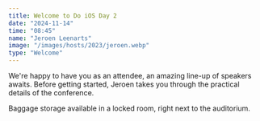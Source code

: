 ```yaml
---
title: Welcome to Do iOS Day 2
date: "2024-11-14"
time: "08:45"
name: "Jeroen Leenarts"
image: "/images/hosts/2023/jeroen.webp"
type: "Welcome"
---
```


We're happy to have you as an attendee, an amazing line-up of speakers awaits. Before getting started, Jeroen takes you through the practical details of the conference.

Baggage storage available in a locked room, right next to the auditorium.
